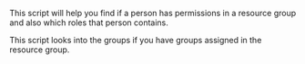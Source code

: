 This script will help you find if a person has permissions in a 
resource group and also which roles that person contains.

This script looks into the groups if you have groups assigned 
in the resource group.